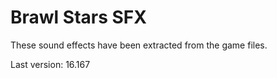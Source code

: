 # Brawl Stars SFX
These sound effects have been extracted from the game files.

Last version: 16.167